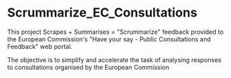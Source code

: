 # Scrummarize_EC_Consultations

This project Scrapes + Summarises = "Scrummarize" feedback provided to the European Commission's "Have your say - Public Consultations and Feedback" web portal.

The objective is to simplify and accelerate the task of analysing responses to consultations organised by the European Commission
